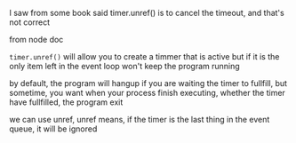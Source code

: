 I saw from some book said timer.unref() is to cancel the timeout, and that's not correct

from node doc

`timer.unref()` will allow you to create a timmer that is active but if it is the only item left in the event loop won't keep the program running

by default, the program will hangup if you are waiting the timer to fullfill, but sometime, you want when your process finish executing, whether the timer have fullfilled, the program exit

we can use unref, unref means, if the timer is the last thing in the event queue, it will be ignored
